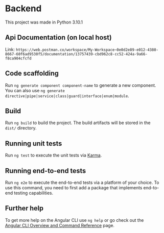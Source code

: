 # Backend

This project was made in Python 3.10.1

## Api Documentation (on local host)

Link: `https://web.postman.co/workspace/My-Workspace~0e0d2e89-e012-4380-8667-60f6ad9530f5/documentation/13757439-cbd962c8-cc52-424a-9a66-f8ca904cfcfd`

## Code scaffolding

Run `ng generate component component-name` to generate a new component. You can also use `ng generate directive|pipe|service|class|guard|interface|enum|module`.

## Build

Run `ng build` to build the project. The build artifacts will be stored in the `dist/` directory.

## Running unit tests

Run `ng test` to execute the unit tests via [Karma](https://karma-runner.github.io).

## Running end-to-end tests

Run `ng e2e` to execute the end-to-end tests via a platform of your choice. To use this command, you need to first add a package that implements end-to-end testing capabilities.

## Further help

To get more help on the Angular CLI use `ng help` or go check out the [Angular CLI Overview and Command Reference](https://angular.io/cli) page.
